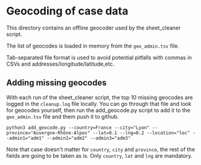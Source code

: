 # Geocoding of case data

This directory contains an offline geocoder used by the sheet_cleaner script.

The list of geocodes is loaded in memory from the `geo_admin.tsv` file.

Tab-separated file format is used to avoid potential pitfalls with commas in CSVs and addresses/longitude/latitude,etc.

## Adding missing geocodes

With each run of the sheet_cleaner script, the top 10 missing geocodes are logged in the `cleanup.log` file locally.
You can go through that file and look for geocodes yourself, then run the add_geocode.py script to add it to the `geo_admin.tsv` file and them push it to github.

```console
python3 add_geocode.py --country=France --city="Lyon" --province="Auvergne-Rhône-Alpes" --lat=0.1 --lng=0.2 --location="loc" --admin1="adm1" --admin2="adm2" --admin3="adm3"
```

Note that case doesn't matter for `country`, `city` and `province`, the rest of the fields are going to be taken as is. Only `country`, `lat` and `lng` are mandatory.